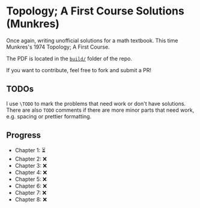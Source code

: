 # Topology; A First Course Solutions (Munkres)

Once again, writing unofficial solutions for a math textbook. This time
Munkres's 1974 Topology; A First Course.

The PDF is located in the [`build/`](./build/main.pdf) folder of the repo.

If you want to contribute, feel free to fork and submit a PR!

## TODOs

I use `\TODO` to mark the problems that need work or don't have solutions.
There are also `TODO` comments if there are more minor parts that need work, e.g. spacing or prettier formatting.

## Progress

- Chapter 1: :hourglass_flowing_sand:
- Chapter 2: :x:
- Chapter 3: :x:
- Chapter 4: :x:
- Chapter 5: :x:
- Chapter 6: :x:
- Chapter 7: :x:
- Chapter 8: :x: